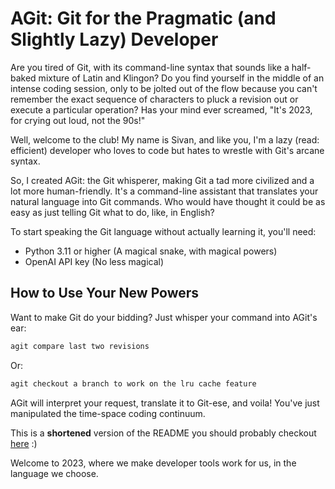 # AGit: Git for the Pragmatic (and Slightly Lazy) Developer

Are you tired of Git, with its command-line syntax that sounds like a half-baked mixture of Latin and Klingon? Do you find yourself in the middle of an intense coding session, only to be jolted out of the flow because you can't remember the exact sequence of characters to pluck a revision out or execute a particular operation? Has your mind ever screamed, "It's 2023, for crying out loud, not the 90s!"

Well, welcome to the club! My name is Sivan, and like you, I'm a lazy (read: efficient) developer who loves to code but hates to wrestle with Git's arcane syntax.

So, I created AGit: the Git whisperer, making Git a tad more civilized and a lot more human-friendly. It's a command-line assistant that translates your natural language into Git commands. Who would have thought it could be as easy as just telling Git what to do, like, in English? 


To start speaking the Git language without actually learning it, you'll need:

- Python 3.11 or higher (A magical snake, with magical powers)
- OpenAI API key (No less magical)

## How to Use Your New Powers

Want to make Git do your bidding? Just whisper your command into AGit's ear:

```bash
agit compare last two revisions
```

Or:

```bash
agit checkout a branch to work on the lru cache feature
```

AGit will interpret your request, translate it to Git-ese, and voila! You've just manipulated the time-space coding continuum.

This is a **shortened** version of the README you should probably checkout [here](https://github.com/microagi/agit) :)

Welcome to 2023, where we make developer tools work for us, in the language we choose.

